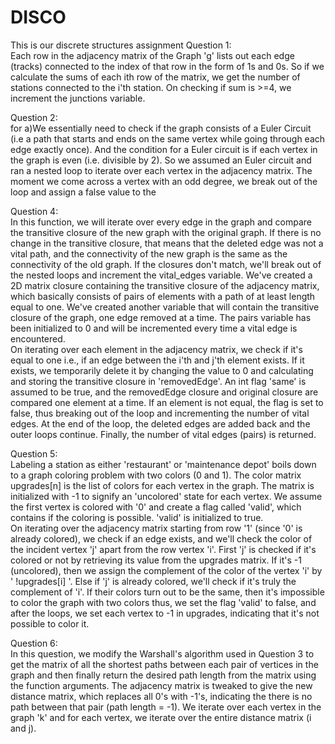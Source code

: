 # DISCO
This is our discrete structures assignment
Question 1: <br>
Each row in the adjacency matrix of the Graph 'g' lists out each edge (tracks) connected to the index of that row in the form of 1s and 0s. So if we calculate the sums of each ith row of the matrix, we get the number of stations connected to the i'th station. On checking if sum is >=4, we increment the junctions variable.

Question 2: <br>
for a)We essentially need to check if the graph consists of a Euler Circuit (i.e a path that starts and ends on the same vertex while going through each edge exactly once). And the condition for a Euler circuit is if each vertex in the graph is even (i.e. divisible by 2). So we assumed an Euler circuit and ran a nested loop to iterate over each vertex in the adjacency matrix. The moment we come across a vertex with an odd degree, we break out of the loop and assign a false value to the 

Question 4: <br>
In this function, we will iterate over every edge in the graph and compare the transitive closure of the new graph with the original graph. If there is no change in the transitive closure, that means that the deleted edge was not a vital path, and the connectivity of the new graph is the same as the connectivity of the old graph. If the closures don't match, we'll break out of the nested loops and increment the vital_edges variable. 
We've created a 2D matrix closure containing the transitive closure of the adjacency matrix, which basically consists of pairs of elements with a path of at least length equal to one. We've created another variable that will contain the transitive closure of the graph, one edge removed at a time. The pairs variable has been initialized to 0 and will be incremented every time a vital edge is encountered.  
  On iterating over each element in the adjacency matrix, we check if it's equal to one i.e., if an edge between the i'th and j'th element exists. If it exists, we temporarily delete it by changing the value to 0 and calculating and storing the transitive closure in 'removedEdge'. An int flag 'same' is assumed to be true, and the removedEdge closure and original closure are compared one element at a time. If an element is not equal, the flag is set to false, thus breaking out of the loop and incrementing the number of vital edges. At the end of the loop, the deleted edges are added back and the outer loops continue. Finally, the number of vital edges (pairs) is returned. 

Question 5: <br>
Labeling a station as either 'restaurant' or 'maintenance depot' boils down to a graph coloring problem with two colors (0 and 1). The color matrix upgrades[n] is the list of colors for each vertex in the graph. The matrix is initialized with -1 to signify an 'uncolored' state for each vertex. We assume the first vertex is colored with '0' and create a flag called 'valid', which contains if the coloring is possible. 'valid' is initialized to true. <br>
    On iterating over the adjacency matrix starting from row '1' (since '0' is already colored), we check if an edge exists, and we'll check the color of the incident vertex 'j' apart from the row vertex 'i'. First 'j' is checked if it's colored or not by retrieving its value from the upgrades matrix. If it's -1 (uncolored), then we assign the complement of the color of the vertex 'i' by ' !upgrades[i] '. Else if 'j' is already colored, we'll check if it's truly the complement of 'i'. If their colors turn out to be the same, then it's impossible to color the graph with two colors thus, we set the flag 'valid' to false, and after the loops, we set each vertex to -1 in upgrades, indicating that it's not possible to color it. 

Question 6: <br>
In this question, we modify the Warshall's algorithm used in Question 3 to get the matrix of all the shortest paths between each pair of vertices in the graph and then finally return the desired path length from the matrix using the function arguments. The adjacency matrix is tweaked to give the new distance matrix, which replaces all 0's with -1's, indicating the there is no path between that pair (path length = -1). We iterate over each vertex in the graph 'k' and for each vertex, we iterate over the entire distance matrix (i and j). 
